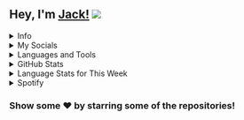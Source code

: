 ## Hey, I'm [Jack!](https://heyjack.info) <img src="https://raw.githubusercontent.com/therealheyjack/therealheyjack/master/wave.gif" width="30px">

<details><summary>Info</summary>
<p>

- 🔭 I’m currently working on [Blade](https://github.com/BladeBot/Blade).
- 🌱 I’m currently learning NodeJS / TypeScript.
- 🏫 I’m currently studying [BSc (Honours) Computing and IT (Communications and Networking)](http://www.open.ac.uk/courses/computing-it/degrees/bsc-computing-it-communications-networking-q62-cnet)
- 👯 I’m looking to collaborate on [Blade](https://github.com/BladeBot/Blade).
- 💬 Ask me about Game Hosting.
- 📫 How to reach me: [Twitter - @HeyJack0001](https://twitter.com/HeyJack0001)
- 😄 Pronouns: He/His
- 😎 Fun fact: I spend almost 12 hours listening songs every day.
</p>
</details>

<details><summary>My Socials</summary>
<p>

[![Twitter: HeyJack0001](https://img.shields.io/twitter/follow/HeyJack0001?style=social)](https://twitter.com/HeyJack0001)
[![Linkedin: HeyJack0001](https://img.shields.io/badge/-HeyJack0001-blue?style=flat-square&logo=Linkedin&logoColor=white&link=https://www.linkedin.com/in/HeyJack0001/)](https://www.linkedin.com/in/HeyJack0001/)
[![GitHub therealheyjack](https://img.shields.io/github/followers/therealheyjack?label=follow&style=social)](https://github.com/therealheyjack)
[![website](https://img.shields.io/badge/PortfolioWebsite-heyjack.info-2648ff?style=flat-square&logo=google-chrome)](https://heyjack.info/)
[![discord](https://img.shields.io/badge/Discord-HeyJack%230001-7289DA?logo=discord)](https://discordapp.com/users/203317216106512384)
</p>
</details>

<details><summary>Languages and Tools</summary>
<p> 

<code><a href="https://www.javascript.com/"><img height="20" src="https://raw.githubusercontent.com/github/explore/80688e429a7d4ef2fca1e82350fe8e3517d3494d/topics/javascript/javascript.png"></a></code>
<code><a href="https://nodejs.org/"><img height="20" src="https://raw.githubusercontent.com/github/explore/80688e429a7d4ef2fca1e82350fe8e3517d3494d/topics/nodejs/nodejs.png"></a></code>
<code><a href="https://reactjs.org/"><img height="20" src="https://raw.githubusercontent.com/github/explore/80688e429a7d4ef2fca1e82350fe8e3517d3494d/topics/react/react.png"></a></code>
<code><a href="https://www.json.org/"><img height="20" src="https://raw.githubusercontent.com/github/explore/80688e429a7d4ef2fca1e82350fe8e3517d3494d/topics/json/json.png"></a></code>
<code><a href="https://es6.io/"><img height="20" src="https://raw.githubusercontent.com/github/explore/80688e429a7d4ef2fca1e82350fe8e3517d3494d/topics/es6/es6.png"></a></code>
<code><a href="https://www.docker.com/"><img height="20" src="https://raw.githubusercontent.com/github/explore/80688e429a7d4ef2fca1e82350fe8e3517d3494d/topics/docker/docker.png"></a></code>
<code><a href="https://babeljs.io/"><img height="20" src="https://raw.githubusercontent.com/github/explore/80688e429a7d4ef2fca1e82350fe8e3517d3494d/topics/babel/babel.png"></a></code>
</p>
</details>

<details><summary>GitHub Stats</summary>
<p>

<a href="https://github.com/therealheyjack">
 <img align="center" src="https://github-readme-stats.vercel.app/api?username=therealheyjack&show_icons=true&theme=dark&line_height=27" alt="Jack's github stats"/>
</a>
</p>
</details>

<details><summary>Language Stats for This Week</summary>
<p>

<!--START_SECTION:waka-->
![Profile Views](http://img.shields.io/badge/Profile%20Views-0-blue)

**🐱 My Github Data** 

> 🏆 77 Contributions in the Year 2021
 > 
> 📦 120.1 kB Used in Github's Storage 
 > 
> 🚫 Not Opted to Hire
 > 
> 📜 19 Public Repositories 
 > 
> 🔑 12 Private Repositories  
 > 
**I'm an Early 🐤** 

```text
🌞 Morning    28 commits     ███░░░░░░░░░░░░░░░░░░░░░░   13.86% 
🌆 Daytime    74 commits     █████████░░░░░░░░░░░░░░░░   36.63% 
🌃 Evening    67 commits     ████████░░░░░░░░░░░░░░░░░   33.17% 
🌙 Night      33 commits     ████░░░░░░░░░░░░░░░░░░░░░   16.34%

```
📅 **I'm Most Productive on Monday** 

```text
Monday       41 commits     █████░░░░░░░░░░░░░░░░░░░░   20.3% 
Tuesday      37 commits     ████░░░░░░░░░░░░░░░░░░░░░   18.32% 
Wednesday    32 commits     ████░░░░░░░░░░░░░░░░░░░░░   15.84% 
Thursday     12 commits     █░░░░░░░░░░░░░░░░░░░░░░░░   5.94% 
Friday       27 commits     ███░░░░░░░░░░░░░░░░░░░░░░   13.37% 
Saturday     40 commits     █████░░░░░░░░░░░░░░░░░░░░   19.8% 
Sunday       13 commits     █░░░░░░░░░░░░░░░░░░░░░░░░   6.44%

```


📊 **This Week I Spent My Time On** 

```text
⌚︎ Time Zone: Europe/London

💬 Programming Languages: 
C#                       3 hrs 3 mins        ██████████████████░░░░░░░   73.12% 
Other                    50 mins             █████░░░░░░░░░░░░░░░░░░░░   20.13% 
SQL                      10 mins             █░░░░░░░░░░░░░░░░░░░░░░░░   4.34% 
JSON                     3 mins              ░░░░░░░░░░░░░░░░░░░░░░░░░   1.34% 
Git Config               2 mins              ░░░░░░░░░░░░░░░░░░░░░░░░░   0.86%

🔥 Editors: 
Rider                    4 hrs 10 mins       █████████████████████████   99.59% 
DataGrip                 1 min               ░░░░░░░░░░░░░░░░░░░░░░░░░   0.41%

🐱‍💻 Projects: 
Sky                      3 hrs 5 mins        ██████████████████░░░░░░░   73.56% 
ASP-Web-API              48 mins             ████░░░░░░░░░░░░░░░░░░░░░   19.25% 
ASP-Web-App              11 mins             █░░░░░░░░░░░░░░░░░░░░░░░░   4.72% 
Sky.Net                  3 mins              ░░░░░░░░░░░░░░░░░░░░░░░░░   1.23% 
Unknown Project          2 mins              ░░░░░░░░░░░░░░░░░░░░░░░░░   0.83%

💻 Operating System: 
Windows                  4 hrs 11 mins       █████████████████████████   100.0%

```

**I Mostly Code in JavaScript** 

```text
JavaScript               8 repos             ███████████░░░░░░░░░░░░░░   47.06% 
Lua                      3 repos             ████░░░░░░░░░░░░░░░░░░░░░   17.65% 
Python                   2 repos             ███░░░░░░░░░░░░░░░░░░░░░░   11.76% 
Shell                    2 repos             ███░░░░░░░░░░░░░░░░░░░░░░   11.76% 
PHP                      1 repo              █░░░░░░░░░░░░░░░░░░░░░░░░   5.88%

```


**Timeline**

![Chart not found](https://raw.githubusercontent.com/TheRealHeyJack/TheRealHeyJack/master/charts/bar_graph.png) 


 Last Updated on 06/08/2021
<!--END_SECTION:waka-->
</p>
</details>

<details><summary>Spotify</summary>
<p>

[![spotify-github-profile](https://spotify-github-profile.vercel.app/api/view?uid=h0sd8uxnbq3rs51ob32cqilmn&cover_image=true)](https://spotify-github-profile.vercel.app/api/view?uid=h0sd8uxnbq3rs51ob32cqilmn&redirect=true)
</p>
</details>

### Show some ❤️ by starring some of the repositories!
